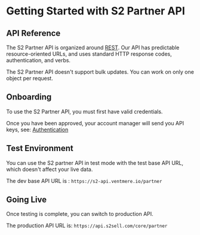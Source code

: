 # Getting Started with S2 Partner API

## API Reference

The S2 Partner API is organized around [REST](https://en.wikipedia.org/wiki/Representational_state_transfer). Our API has predictable resource-oriented URLs, and uses standard HTTP response codes, authentication, and verbs.

The S2 Partner API doesn't support bulk updates. You can work on only one object per request.
## Onboarding

To use the S2 Partner API, you must first have valid credentials.

Once you have been approved, your account manager will send you API keys, see: [Authentication](./authentication)

## Test Environment

You can use the S2 partner API in test mode with the test base API URL, which doesn't affect your live data.

The dev base API URL is : `https://s2-api.ventmere.io/partner`

## Going Live

Once testing is complete, you can switch to production API.

The production API URL is: `https://api.s2sell.com/core/partner`